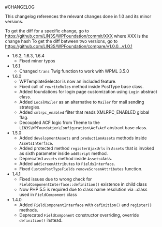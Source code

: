 #CHANGELOG

This changelog references the relevant changes done in 1.0 and its minor versions.

To get the diff for a specific change, go to https://github.com/LIN3S/WPFoundation/commit/XXX where XXX is the change hash 
To get the diff between two versions, go to https://github.com/LIN3S/WPFoundation/compare/v1.0.0...v1.0.1

* 1.6.2, 1.6.3, 1.6.4
    * Fixed minor typos
* 1.6.1
    * Changed `trans` Twig function to work with WPML 3.5.0
* 1.6.0
    * WPTemplateSelector is now an included feature.
    * Fixed call of `rewriteRules` method inside PostType base class.
    * Added foundations for login page customization using `Login` abstract class.
    * Added `LocalMailer` as an alternative to `Mailer` for mail sending strategies.
    * Added `xmlrpc_enabled` filter that reads XMLRPC_ENABLED global flag.
    * Decoupled ACF logic from Theme to the `LIN3S\WPFoundation\Configuration\Acf\Acf` abstract base class.
* 1.5.0
    * Added `developmentAssets` and `productionAssets` methods inside `AssetsInterface`.
    * Added protected method `registerAjaxUrls` in `Assets` that is invoked as sixth parameter inside `addScript` method.
    * Deprecated `assets` method inside `Assets`class.
    * Added `addScreenAttributes` to `FieldsInterface`.
    * Fixed `CustomPostTypeFields` `removeScreenAttributes` function.
* 1.4.1
    * Fixed issues due to wrong check for `FieldComponentInterface::definition()` existence in child class
    * Now PHP 5.5 is required due to class name resolution via ::class used in `FieldComponent` class
* 1.4.0
    * Added `FieldComponentInterface` with `definition()` and `register()` methods.
    * Deprecated `FieldComponent` constructor overriding, override `definition()` instead.

